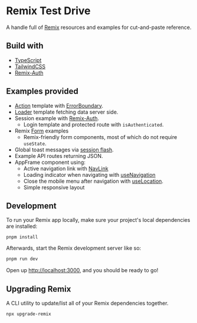 # Remix Test Drive

A handle full of [Remix](https://remix.run/docs) resources and examples for cut-and-paste reference.

## Build with

- [TypeScript](https://www.typescriptlang.org/)
- [TailwindCSS](https://tailwindcss.com/)
- [Remix-Auth](https://github.com/sergiodxa/remix-auth)

## Examples provided

- [Action](https://remix.run/docs/en/v1/hooks/use-action-data) template with [ErrorBoundary](https://remix.run/docs/en/1.14.1/route/error-boundary).
- [Loader](https://remix.run/docs/en/main/route/loader) template fetching data server side.
- Session example with [Remix-Auth](https://github.com/sergiodxa/remix-auth).
  - Login template and protected route with `isAuthenticated`.
- Remix [Form](https://remix.run/docs/en/main/components/form) examples
  - Remix-friendly form components, most of which do not require `useState`.
- Global toast messages via [session flash](https://remix.run/docs/en/v1/utils/sessions#sessionflashkey-value).
- Example API routes returning JSON.
- AppFrame component using:
  - Active navigation link with [NavLink](https://remix.run/docs/en/1.14.1/components/nav-link)
  - Loading indicator when navigating with [useNavigation](https://remix.run/docs/en/1.14.1/hooks/use-transition)
  - Close the mobile menu after navigation with [useLocation](https://remix.run/docs/en/1.14.1/other-api/react-router).
  - Simple responsive layout

## Development

To run your Remix app locally, make sure your project's local dependencies are installed:

```**sh**
pnpm install
```

Afterwards, start the Remix development server like so:

```sh
pnpm run dev
```

Open up [http://localhost:3000](http://localhost:3000), and you should be ready to go!

## Upgrading Remix

A CLI utility to update/list all of your Remix dependencies together.

```sh
npx upgrade-remix
```
